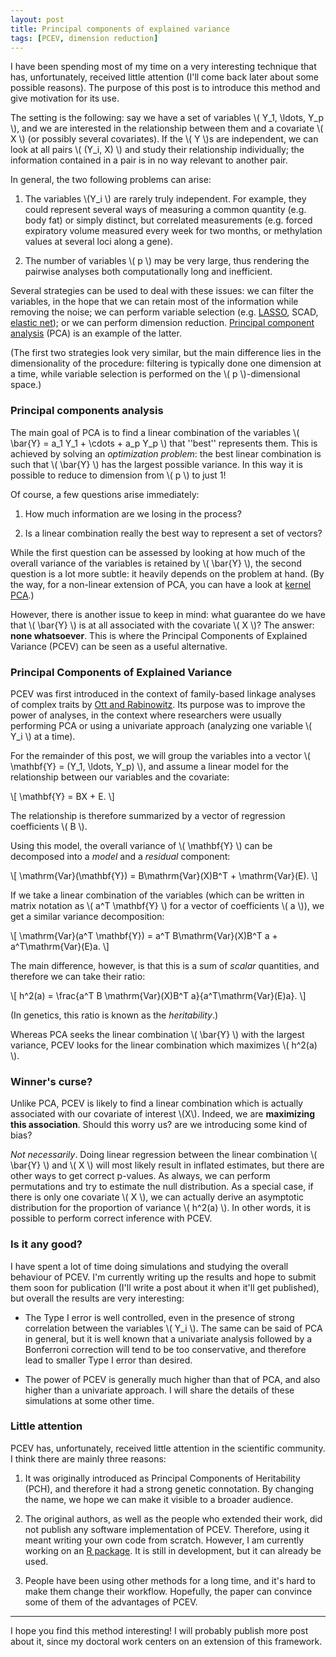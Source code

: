 ```yaml
--- 
layout: post 
title: Principal components of explained variance 
tags: [PCEV, dimension reduction]
---
```


I have been spending most of my time on a very interesting technique that has,
unfortunately, received little attention (I'll come back later about some
possible reasons). The purpose of this post is to introduce this method and give
motivation for its use.

The setting is the following: say we have a set of variables \\( Y_1, \\ldots, Y_p \\),
and we are interested in the relationship between them and a covariate \\( X \\) (or
possibly several covariates). If the \\( Y \\)s are independent, we can look at all
pairs \\( (Y_i, X) \\) and study their relationship individually; the information
contained in a pair is in no way relevant to another pair.

In general, the two following problems can arise:

1. The variables \\(Y_i \\) are rarely truly independent. For example, they could
represent several ways of measuring a common quantity (e.g. body fat) or simply
distinct, but correlated measurements (e.g. forced expiratory volume measured
every week for two months, or methylation values at several loci along a gene).

2. The number of variables \\( p \\) may be very large, thus rendering the pairwise
analyses both computationally long and inefficient.

Several strategies can be used to deal with these issues: we can filter the
variables, in the hope that we can retain most of the information while removing
the noise; we can perform variable selection (e.g. [LASSO](https://en.wikipedia.org/wiki/Least_squares#Lasso_method), SCAD, [elastic net](https://en.wikipedia.org/wiki/Elastic_net_regularization)); or
we can perform dimension reduction. [Principal component analysis](https://en.wikipedia.org/wiki/Principal_component_analysis) (PCA) is an
example of the latter.

(The first two strategies look very similar, but the main difference lies in the
dimensionality of the procedure: filtering is typically done one dimension at a
time, while variable selection is performed on the \\( p \\)-dimensional space.)

### Principal components analysis

The main goal of PCA is to find a linear combination of the variables \\( \\bar{Y} =
a_1 Y_1 + \\cdots + a_p Y_p \\) that ''best'' represents them. This is achieved by
solving an *optimization problem*: the best linear combination is such that
\\( \bar{Y} \\) has the largest possible variance. In this way it is possible to
reduce to dimension from \\( p \\) to just 1!

Of course, a few questions arise immediately:

1. How much information are we losing in the process? 

2. Is a linear combination really the best way to represent a set of vectors?

While the first question can be assessed by looking at how much of the overall
variance of the variables is retained by \\( \\bar{Y} \\), the second question is a lot
more subtle: it heavily depends on the problem at hand. (By the way, for a
non-linear extension of PCA, you can have a look at [kernel PCA](https://en.wikipedia.org/wiki/Principal_component_analysis).)

However, there is another issue to keep in mind: what guarantee do we have that
\\( \\bar{Y} \\) is at all associated with the covariate \\( X \\)? The answer: **none
whatsoever**. This is where the Principal Components of Explained Variance (PCEV)
can be seen as a useful alternative.

### Principal Components of Explained Variance

PCEV was first introduced in the context of family-based linkage analyses of
complex traits by [Ott and Rabinowitz](http://www.ncbi.nlm.nih.gov/pubmed/10077732). Its purpose was to improve the power of
analyses, in the context where researchers were usually performing PCA or using
a univariate approach (analyzing one variable \\( Y_i \\) at a time).

For the remainder of this post, we will group the variables into a vector
\\( \\mathbf{Y} = (Y_1, \\ldots, Y_p) \\), and assume a linear model for the
relationship between our variables and the covariate: 

\\[ \\mathbf{Y} = BX + E. \\]

The relationship is therefore summarized by a vector of regression coefficients \\( B \\).

Using this model, the overall variance of \\( \\mathbf{Y} \\) can be decomposed into a
*model* and a *residual* component: 

\\[ \\mathrm{Var}(\\mathbf{Y}) = B\\mathrm{Var}(X)B^T + \\mathrm{Var}(E). \\]

If we take a linear combination of the variables (which can be written in matrix
notation as \\( a^T \\mathbf{Y} \\) for a vector of coefficients \\( a \\)), we get a similar
variance decomposition: 

\\[ \\mathrm{Var}(a^T \\mathbf{Y}) = a^T B\\mathrm{Var}(X)B^T a + a^T\\mathrm{Var}(E)a. \\]

The main difference, however, is that this is a sum of *scalar* quantities, and
therefore we can take their ratio: 

\\[ h^2(a) = \\frac{a^T B \\mathrm{Var}(X)B^T a}{a^T\\mathrm{Var}(E)a}. \\]

(In genetics, this ratio is known as the *heritability*.)

Whereas PCA seeks the linear combination \\( \\bar{Y} \\) with the largest
variance, PCEV looks for the linear combination which maximizes \\( h^2(a) \\).

### Winner's curse?

Unlike PCA, PCEV is likely to find a linear combination which is actually
associated with our covariate of interest \\(X\\). Indeed, we are **maximizing this
association**. Should this worry us? are we introducing some kind of bias?

*Not necessarily*. Doing linear regression between the linear combination
\\( \\bar{Y} \\) and \\( X \\) will most likely result in inflated estimates, but there are
other ways to get correct p-values. As always, we can perform permutations and
try to estimate the null distribution. As a special case, if there is only one
covariate \\( X \\), we can actually derive an asymptotic distribution for the
proportion of variance \\( h^2(a) \\). In other words, it is possible to perform
correct inference with PCEV.

### Is it any good?

I have spent a lot of time doing simulations and studying the overall behaviour
of PCEV. I'm currently writing up the results and hope to submit them soon for
publication (I'll write a post about it when it'll get published), but overall
the results are very interesting:

- The Type I error is well controlled, even in the presence of strong
correlation between the variables \\( Y_i \\). The same can be said of PCA in general,
but it is well known that a univariate analysis followed by a Bonferroni
correction will tend to be too conservative, and therefore lead to smaller Type
I error than desired. 

- The power of PCEV is generally much higher than that of PCA, and
also higher than a univariate approach. I will share the details of these
simulations at some other time.

### Little attention

PCEV has, unfortunately, received little attention in the scientific community. I think there are mainly three reasons:

1. It was originally introduced as Principal Components of Heritability (PCH), and therefore it had a strong genetic connotation. By changing the name, we hope we can make it visible to a broader audience. 

2. The original authors, as well as the people who extended their work, did not publish any software implementation of PCEV. Therefore, using it meant writing your own code from scratch. However, I am currently working on an [R package](https://github.com/GreenwoodLab/pcev). It is still in development, but it can already be used.

3. People have been using other methods for a long time, and it's hard to make them change their workflow. Hopefully, the paper can convince some of them of the advantages of PCEV.

***

I hope you find this method interesting! I will probably publish more post about it, since my doctoral work centers on an extension of this framework.